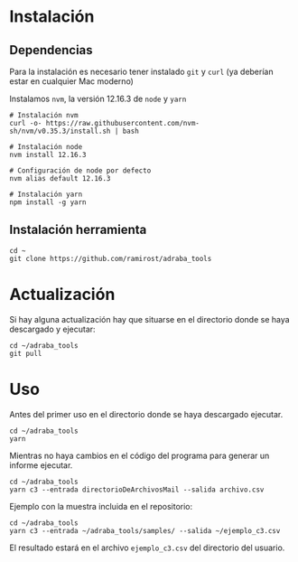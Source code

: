 # Instalación

## Dependencias 
Para la instalación es necesario tener instalado `git` y `curl` (ya deberían estar en cualquier Mac moderno)

Instalamos `nvm`, la versión 12.16.3 de `node` y `yarn`

```
# Instalación nvm
curl -o- https://raw.githubusercontent.com/nvm-sh/nvm/v0.35.3/install.sh | bash

# Instalación node
nvm install 12.16.3

# Configuración de node por defecto
nvm alias default 12.16.3

# Instalación yarn
npm install -g yarn
```

## Instalación herramienta

```
cd ~
git clone https://github.com/ramirost/adraba_tools
```

# Actualización

Si hay alguna actualización hay que situarse en el directorio donde se haya descargado y ejecutar:

```
cd ~/adraba_tools
git pull
```

# Uso

Antes del primer uso en el directorio donde se haya descargado ejecutar.

```
cd ~/adraba_tools
yarn
```

Mientras no haya cambios en el código del programa para generar un informe ejecutar.

```
cd ~/adraba_tools
yarn c3 --entrada directorioDeArchivosMail --salida archivo.csv
```

Ejemplo con la muestra incluida en el repositorio:

```
cd ~/adraba_tools
yarn c3 --entrada ~/adraba_tools/samples/ --salida ~/ejemplo_c3.csv
```

El resultado estará en el archivo `ejemplo_c3.csv` del directorio del usuario.